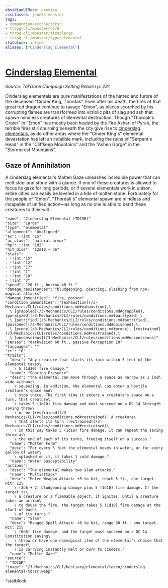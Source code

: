 ```yaml
---
obsidianUIMode: preview
cssclasses: json5e-monster
tags:
- compendium/src/5e/tdcsr
- ttrpg-cli/monster/cr/8
- ttrpg-cli/monster/size/large
- ttrpg-cli/monster/type/elemental
statblock: inline
aliases: ["Cinderslag Elemental"]
---
```

# [Cinderslag Elemental](3-Mechanics\CLI\bestiary\elemental/cinderslag-elemental-tdcsr.md)
*Source: Tal'Dorei Campaign Setting Reborn p. 231*  

Cinderslag elementals are pure manifestations of the hatred and furore of the deceased "Cinder King, Thordak". Even after his death, the fires of that great red dragon continue to ravage "Emon", as places scorched by his corrupting flames are transformed into vitriolic pits of slag and ash that spawn mindless creatures of elemental destruction. Though "Thordak's Crater" in "Emon" has mostly been healed by the Fire Ashari of Pyrah, the terrible fires still churning beneath the city give rise to [cinderslag elementals](/3-Mechanics/CLI/bestiary/elemental/cinderslag-elemental-tdcsr.md), as do other areas where the "Cinder King's" elemental devastation has left an indelible mark, including the ruins of "Serpent's Head" in the "Cliffkeep Mountains" and the "Ashen Gorge" in the "Stormcrest Mountains".

## Gaze of Annihilation

A cinderslag elemental's Molten Gaze unleashes incredible power that can melt steel and stone with a glance. If one of these creatures is allowed to focus its gaze for long periods, or if several elementals work in unison, entire cities can easily be leveled in a tide of molten stone. Fortunately for the people of "Emon", "Thordak's" elemental spawn are mindless and incapable of unified action—as long as no one is able to bend these creatures to their will.

```statblock
"name": "Cinderslag Elemental (TDCSR)"
"size": "Large"
"type": "elemental"
"alignment": "Unaligned"
"ac": !!int "15"
"ac_class": "natural armor"
"hp": !!int "102"
"hit_dice": "12d10 + 36"
"stats":
- !!int "15"
- !!int "12"
- !!int "17"
- !!int "1"
- !!int "10"
- !!int "3"
"speed": "20 ft., burrow 40 ft."
"damage_resistances": "bludgeoning, piercing, slashing from non-magical attacks"
"damage_immunities": "fire, poison"
"condition_immunities": "[exhaustion](/3-Mechanics/CLI/rules/conditions.md#exhaustion),\
  \ [grappled](/3-Mechanics/CLI/rules/conditions.md#grappled), [paralyzed](/3-Mechanics/CLI/rules/conditions.md#paralyzed),\
  \ [petrified](/3-Mechanics/CLI/rules/conditions.md#petrified), [poisoned](/3-Mechanics/CLI/rules/conditions.md#poisoned),\
  \ [prone](/3-Mechanics/CLI/rules/conditions.md#prone), [restrained](/3-Mechanics/CLI/rules/conditions.md#restrained),\
  \ [unconscious](/3-Mechanics/CLI/rules/conditions.md#unconscious)"
"senses": "darkvision 60 ft., passive Perception 10"
"languages": ""
"cr": "8"
"traits":
- "desc": "Any creature that starts its turn within 5 feet of the elemental takes\
    \ 5 (1d10) fire damage."
  "name": "Searing Presence"
- "desc": "The elemental can move through a space as narrow as 1 inch wide without\
    \ squeezing. In addition, the elemental can enter a hostile creature's space and\
    \ stop there. The first time it enters a creature's space on a turn, that creature\
    \ takes 5 (1d10) fire damage and must succeed on a DC 14 Strength saving throw\
    \ or be [restrained](/3-Mechanics/CLI/rules/conditions.md#restrained). A creature\
    \ that starts its turn [restrained](/3-Mechanics/CLI/rules/conditions.md#restrained)\
    \ in this way takes 5 (1d10) fire damage. It can repeat the saving throw at\
    \ the end of each of its turns, freeing itself on a success."
  "name": "Molten Form"
- "desc": "For every 5 feet the elemental moves in water, or for every gallon of water\
    \ splashed on it, it takes 1 cold damage."
  "name": "Water Susceptibility"
"actions":
- "desc": "The elemental makes two slam attacks."
  "name": "Multiattack"
- "desc": "Melee Weapon Attack: +5 to hit, reach 5 ft., one target. Hit: 12\
    \ (3d6 + 2) bludgeoning damage plus 5 (1d10) fire damage. If the target is\
    \ a creature or a flammable object, it ignites. Until a creature takes an action\
    \ to douse the fire, the target takes 5 (1d10) fire damage at the start of each\
    \ of its turns."
  "name": "Slam"
- "desc": "Ranged Spell Attack: +8 to hit, range 30 ft., one target. Hit: 21\
    \ (6d6) fire damage, and the target must succeed on a DC 14 Constitution saving\
    \ throw or have one nonmagical item of the elemental's choice that the target\
    \ is carrying instantly melt or burn to cinders."
  "name": "Molten Gaze"
"source":
- "TDCSR"
"image": "/3-Mechanics/CLI/bestiary/elemental/token/cinderslag-elemental-tdcsr.webp"
```
^statblock